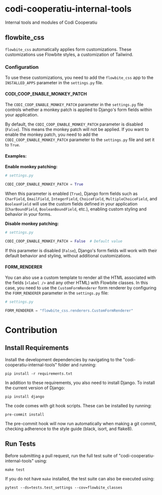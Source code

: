 # codi-cooperatiu-internal-tools

Internal tools and modules of Codi Cooperatiu

## flowbite_css

`flowbite_css` automatically applies form customizations. These customizations use Flowbite styles, a customization of Tailwind.

### Configuration

To use these customizations, you need to add the `flowbite_css` app to the `INSTALLED_APPS` parameter in the `settings.py` file.

#### CODI_COOP_ENABLE_MONKEY_PATCH

The `CODI_COOP_ENABLE_MONKEY_PATCH` parameter in the `settings.py` file controls whether a monkey patch is applied to Django's form fields within your application.

By default, the `CODI_COOP_ENABLE_MONKEY_PATCH` parameter is disabled (`False`). This means the monkey patch will not be applied. If you want to enable the monkey patch, you need to add the `CODI_COOP_ENABLE_MONKEY_PATCH` parameter to the `settings.py` file and set it to `True`.

#### Examples:

**Enable monkey patching:**

```python
# settings.py

CODI_COOP_ENABLE_MONKEY_PATCH = True
```

When this parameter is enabled (`True`), Django form fields such as `CharField`, `EmailField`, `IntegerField`, `ChoiceField`, `MultipleChoiceField`, and `BooleanField` will use the custom fields defined in your application (`CharBoundField`, `BooleanBoundField`, etc.), enabling custom styling and behavior in your forms.

**Disable monkey patching:**

```python
# settings.py

CODI_COOP_ENABLE_MONKEY_PATCH = False  # Default value
```

If this parameter is disabled (`False`), Django's form fields will work with their default behavior and styling, without additional customizations.

#### FORM_RENDERER

You can also use a custom template to render all the HTML associated with the fields (`<label />` and any other HTML) with Flowbite classes. In this case, you need to use the `CustomFormRenderer` form renderer by configuring the `FORM_RENDERER` parameter in the `settings.py` file:

```python
# settings.py

FORM_RENDERER = "flowbite_css.renderers.CustomFormRenderer"
```

# Contribution

## Install Requirements

Install the development dependencies by navigating to the "codi-cooperatiu-internal-tools" folder and running:

```commandline
pip install -r requirements.txt
```

In addition to these requirements, you also need to install Django. To install the current version of Django:

```commandline
pip install django
```

The code comes with git hook scripts. These can be installed by running:

```commandline
pre-commit install
```

The pre-commit hook will now run automatically when making a git commit, checking adherence to the style guide (black, isort, and flake8).

## Run Tests

Before submitting a pull request, run the full test suite of "codi-cooperatiu-internal-tools" using:

```commandline
make test
```

If you do not have `make` installed, the test suite can also be executed using:

```commandline
pytest --ds=tests.test_settings --cov=flowbite_classes
```
